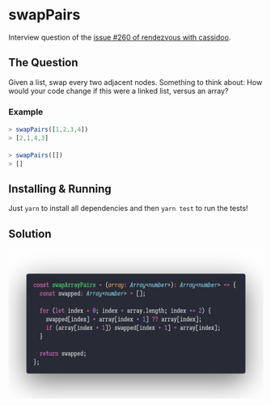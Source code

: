 # swapPairs

Interview question of the [issue #260 of rendezvous with cassidoo](https://buttondown.email/cassidoo/archive/youve-got-to-get-up-every-morning-with-a-smile-on/).

## The Question

Given a list, swap every two adjacent nodes.
Something to think about: How would your code change if this were a linked list, versus an array?

### Example

```js
> swapPairs([1,2,3,4])
> [2,1,4,3]

> swapPairs([])
> []
```

## Installing & Running

Just `yarn` to install all dependencies and then `yarn test` to run the tests!

## Solution

![Code Polaroid](./code.png)
